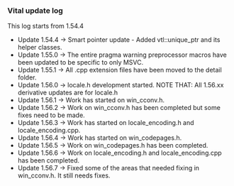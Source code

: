### Vital update log 

This log starts from 1.54.4

- Update 1.54.4 -> Smart pointer update - Added vtl::unique_ptr and its helper classes.
- Update 1.55.0 -> The entire pragma warning preprocessor macros have been updated to be specific to only MSVC.
- Update 1.55.1 -> All .cpp extension files have been moved to the detail folder.
- Update 1.56.0 -> locale.h development started. NOTE THAT: All 1.56.xx derivative updates are for locale.h
- Update 1.56.1 -> Work has started on win_cconv.h.
- Update 1.56.2 -> Work on win_cconv.h has been completed but some fixes need to be made.
- Update 1.56.3 -> Work has started on locale_encoding.h and locale_encoding.cpp.
- Update 1.56.4 -> Work has started on win_codepages.h.
- Update 1.56.5 -> Work on win_codepages.h has been completed.
- Update 1.56.6 -> Work on locale_encoding.h and locale_encoding.cpp has been completed.
- Update 1.56.7 -> Fixed some of the areas that needed fixing in win_cconv.h. It still needs fixes.